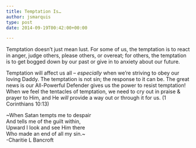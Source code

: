 ```yaml
---
title: Temptation Is…
author: jsmarquis
type: post
date: 2014-09-19T00:42:00+00:00

---
```

Temptation doesn&#8217;t just mean lust. For some of us, the temptation is to react in anger, judge others, please others, or overeat; for others, the temptation is to get bogged down by our past or give in to anxiety about our future.

Temptation will affect us all &#8211; _especially_ when we&#8217;re striving to obey our loving Daddy. The temptation is not sin; the response to it can be. The great news is our All-Powerful Defender gives us the power to resist temptation! When we feel the tentacles of temptation, we need to cry out in praise & prayer to Him, and He _will_ provide a way out or through it for us. (1 Corinthians 10:13)

~When Satan tempts me to despair  
And tells me of the guilt within,  
Upward I look and see Him there  
Who made an end of all my sin.~  
-Charitie L Bancroft